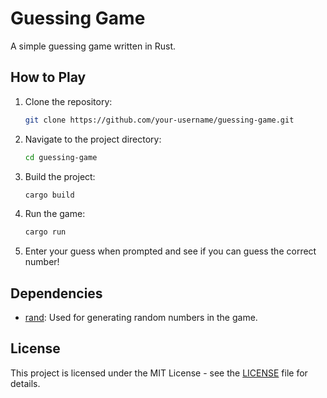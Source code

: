# Guessing Game

A simple guessing game written in Rust.

## How to Play

1. Clone the repository:

    ```bash
    git clone https://github.com/your-username/guessing-game.git
    ```

2. Navigate to the project directory:

    ```bash
    cd guessing-game
    ```

3. Build the project:

    ```bash
    cargo build
    ```

4. Run the game:

    ```bash
    cargo run
    ```

5. Enter your guess when prompted and see if you can guess the correct number!

## Dependencies

- [rand](https://crates.io/crates/rand): Used for generating random numbers in the game.

## License

This project is licensed under the MIT License - see the [LICENSE](LICENSE) file for details.

